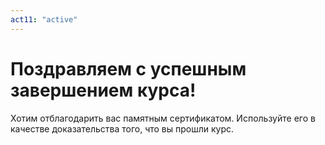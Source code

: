 ```yaml
---
act11: "active"
---
```


# Поздравляем с успешным завершением курса!

Хотим отблагодарить вас памятным сертификатом. Используйте его в качестве доказательства того, что вы прошли курс.
